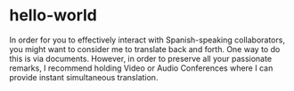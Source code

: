 # hello-world
In order for you to effectively interact with Spanish-speaking collaborators, you might want to consider me to translate back and forth. One way to do this is via documents. However, in order to preserve all your passionate remarks, I recommend holding Video or Audio Conferences where I can provide instant simultaneous translation.
